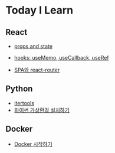 # Today I Learn

## React

- [props and state](https://github.com/nowgnas/TIL/tree/master/202203/react#props%EC%99%80-state)
- [hooks: useMemo, useCallback, useRef](https://github.com/nowgnas/TIL/tree/master/202203/react#usememo)

- [SPA와 react-router](https://github.com/nowgnas/TIL/tree/master/202203/react#2022-03-05)

## Python

- [itertools](https://github.com/nowgnas/TIL/tree/master/202203/python#2022-03-04)
- [파이썬 가상환경 설치하기](https://github.com/nowgnas/TIL/tree/master/202203/python/#2022-03-06)

## Docker

- [Docker 시작하기](https://github.com/nowgnas/TIL/tree/master/202203/docker/#2022-03-06)

<!--
https://github.com/nowgnas/TIL/tree/master/
/폴더
#위치
 -->
